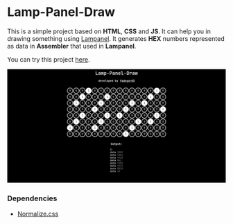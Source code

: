 # Lamp-Panel-Draw

This is a simple project based on <b>HTML</b>, <b>CSS</b> and <b>JS</b>. It can help you in drawing something using <a href="https://kpolyakov.spb.ru/prog/lamp.htm">Lampanel</a>. It generates <b>HEX</b> numbers represented as data in <b>Assembler</b> that used in <b>Lampanel</b>.

You can try this project <a href="https://fadegor05.github.io/Lamp-Panel-Draw/">here</a>.

<img src="preview.png">

### Dependencies

- <a href="https://necolas.github.io/normalize.css/8.0.1/normalize.css">Normalize.css</a>
